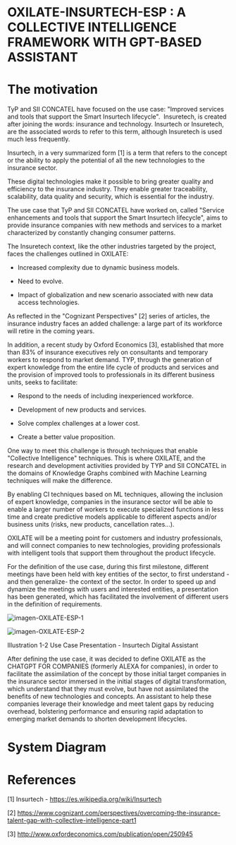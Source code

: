 # OXILATE-INSURTECH-ESP : A COLLECTIVE INTELLIGENCE FRAMEWORK WITH GPT-BASED ASSISTANT


# The motivation

TyP and SII CONCATEL have focused on the use case: "Improved services and tools that support the Smart Insurtech lifecycle".  Insuretech, is created after joining the words: insurance and technology. Insurtech or Insuretech, are the associated words to refer to this term, although Insuretech is used much less frequently.

Insurtech, in a very summarized form [1] is a term that refers to the concept or the ability to apply the potential of all the new technologies to the insurance sector.

These digital technologies make it possible to bring greater quality and efficiency to the insurance industry. They enable greater traceability, scalability, data quality and security, which is essential for the industry.

The use case that TyP and SII CONCATEL have worked on, called "Service enhancements and tools that support the Smart Insurtech lifecycle", aims to provide insurance companies with new methods and services to a market characterized by constantly changing consumer patterns.

The Insuretech context, like the other industries targeted by the project, faces the challenges outlined in OXILATE:

- Increased complexity due to dynamic business models.

- Need to evolve. 

- Impact of globalization and new scenario associated with new data access technologies.

As reflected in the "Cognizant Perspectives" [2] series of articles, the insurance industry faces an added challenge: a large part of its workforce will retire in the coming years.

In addition, a recent study by Oxford Economics [3], established that more than 83% of insurance executives rely on consultants and temporary workers to respond to market demand. TYP, through the generation of expert knowledge from the entire life cycle of products and services and the provision of improved tools to professionals in its different business units, seeks to facilitate:

- Respond to the needs of including inexperienced workforce.

- Development of new products and services.

- Solve complex challenges at a lower cost.

- Create a better value proposition.

One way to meet this challenge is through techniques that enable "Collective Intelligence" techniques. This is where OXILATE, and the research and development activities provided by TYP and SII CONCATEL  in the domains of Knowledge Graphs combined with Machine Learning techniques will make the difference.

By enabling CI techniques based on ML techniques, allowing the inclusion of expert knowledge, companies in the insurance sector will be able to enable a larger number of workers to execute specialized functions in less time and create predictive models applicable to different aspects and/or business units (risks, new products, cancellation rates...).

OXILATE will be a meeting point for customers and industry professionals, and will connect companies to new technologies, providing professionals with intelligent tools that support them throughout the product lifecycle.

For the definition of the use case, during this first milestone, different meetings have been held with key entities of the sector, to first understand -and then generalize- the context of the sector. In order to speed up and dynamize the meetings with users and interested entities, a presentation has been generated, which has facilitated the involvement of different users in the definition of requirements.

![imagen-OXILATE-ESP-1](https://user-images.githubusercontent.com/73121692/214376210-9d698bdf-ae7c-4701-bb83-3125bf15ce4d.png)
  
  
![imagen-OXILATE-ESP-2](https://user-images.githubusercontent.com/73121692/214376786-bbbe0b02-ca0e-44c7-87c0-f7ba360c53df.png)



Illustration 1-2 Use Case Presentation - Insurtech Digital Assistant

After defining the use case, it was decided to define OXILATE as the CHATGPT FOR COMPANIES (formerly ALEXA for companies), in order to facilitate the assimilation of the concept by those initial target companies in the insurance sector immersed in the initial stages of digital transformation, which understand that they must evolve, but have not assimilated the benefits of new technologies and concepts. An assistant to help these companies leverage their knowledge and meet talent gaps by reducing overhead, bolstering performance and ensuring rapid adaptation to emerging market demands to shorten development lifecycles.




# System Diagram



# References

[1] Insurtech - https://es.wikipedia.org/wiki/Insurtech

[2] https://www.cognizant.com/perspectives/overcoming-the-insurance-talent-gap-with-collective-intelligence-part1

[3] http://www.oxfordeconomics.com/publication/open/250945


